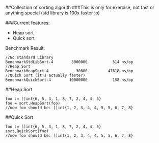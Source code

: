 ##Collection of sorting algorith
###This is only for exercise, not fast or anything special (std library is 100x faster :p)

###Current features:
- Heap sort
- Quick sort

Benchmark Result:
```
//Go standard Library
BenchmarkStdLibSort-4   	 3000000	       514 ns/op
//Heap Sort
BenchmarkHeapSort-4     	   30000	     47618 ns/op
//Quick Sort (it's actually faster)
BenchmarkQuickSort-4    	10000000	       158 ns/op
```

##Heap Sort
```
foo := []int{6, 5, 3, 1, 8, 7, 2, 4, 4, 5}
foo = sort.HeapSort(foo)
//now foo should be: []int{1, 2, 3, 4, 4, 5, 5, 6, 7, 8}
```

##Quick Sort
```
foo := []int{6, 5, 3, 1, 8, 7, 2, 4, 4, 5}
sort.QuickSort(foo)
//now foo should be: []int{1, 2, 3, 4, 4, 5, 5, 6, 7, 8}
```